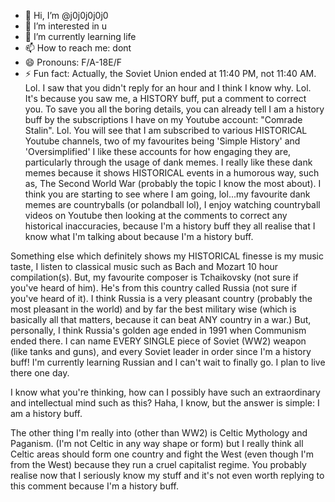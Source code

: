 - 👋 Hi, I’m @j0j0j0j0j0
- 👀 I’m interested in u 
- 🌱 I’m currently learning life 
- 📫 How to reach me: dont
- 😄 Pronouns: F/A-18E/F
- ⚡ Fun fact:
Actually, the Soviet Union ended at 11:40 PM, not 11:40 AM. Lol. I saw that you didn't reply for an hour and I think I know why. Lol. It's because you saw me, a HISTORY buff, put a comment to correct you. To save you all the boring details, you can already tell I am a history buff by the subscriptions I have on my Youtube account: "Comrade Stalin". Lol. You will see that I am subscribed to various HISTORICAL Youtube channels, two of my favourites being 'Simple History' and 'Oversimplified' I like these accounts for how engaging they are, particularly through the usage of dank memes. I really like these dank memes because it shows HISTORICAL events in a humorous way, such as, The Second World War (probably the topic I know the most about). I think you are starting to see where I am going, lol...my favourite dank memes are countryballs (or polandball lol), I enjoy watching countryball videos on Youtube then looking at the comments to correct any historical inaccuracies, because I'm a history buff they all realise that I know what I'm talking about because I'm a history buff.

Something else which definitely shows my HISTORICAL finesse is my music taste, I listen to classical music such as Bach and Mozart 10 hour compilation(s). But, my favourite composer is Tchaikovsky (not sure if you've heard of him). He's from this country called Russia (not sure if you've heard of it). I think Russia is a very pleasant country (probably the most pleasant in the world) and by far the best military wise (which is basically all that matters, because it can beat ANY country in a war.) But, personally, I think Russia's golden age ended in 1991 when Communism ended there. I can name EVERY SINGLE piece of Soviet (WW2) weapon (like tanks and guns), and every Soviet leader in order since I'm a history buff! I'm currently learning Russian and I can't wait to finally go. I plan to live there one day.

I know what you're thinking, how can I possibly have such an extraordinary and intellectual mind such as this? Haha, I know, but the answer is simple: I am a history buff.

The other thing I'm really into (other than WW2) is Celtic Mythology and Paganism. (I'm not Celtic in any way shape or form) but I really think all Celtic areas should form one country and fight the West (even though I'm from the West) because they run a cruel capitalist regime. You probably realise now that I seriously know my stuff and it's not even worth replying to this comment because I'm a history buff.

<!---
j0j0j0j0j0/j0j0j0j0j0 is a ✨ special ✨ repository because its `README.md` (this file) appears on your GitHub profile.
You can click the Preview link to take a look at your changes.
--->
